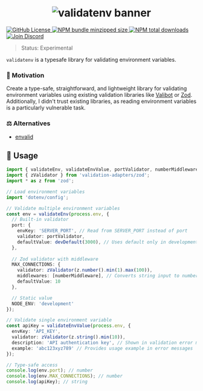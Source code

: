 <h1 align="center">
    <img src="https://raw.githubusercontent.com/builder-group/monorepo/develop/packages/validatenv/.github/banner.svg" alt="validatenv banner">
</h1>

<p align="left">
    <a href="https://github.com/builder-group/monorepo/blob/develop/LICENSE">
        <img src="https://img.shields.io/github/license/builder-group/monorepo.svg?label=license&style=flat&colorA=293140&colorB=FDE200" alt="GitHub License"/>
    </a>
    <a href="https://www.npmjs.com/package/validatenv">
        <img src="https://img.shields.io/bundlephobia/minzip/validatenv.svg?label=minzipped%20size&style=flat&colorA=293140&colorB=FDE200" alt="NPM bundle minzipped size"/>
    </a>
    <a href="https://www.npmjs.com/package/validatenv">
        <img src="https://img.shields.io/npm/dt/validatenv.svg?label=downloads&style=flat&colorA=293140&colorB=FDE200" alt="NPM total downloads"/>
    </a>
    <a href="https://discord.gg/w4xE3bSjhQ">
        <img src="https://img.shields.io/discord/795291052897992724.svg?label=&logo=discord&logoColor=000000&color=293140&labelColor=FDE200" alt="Join Discord"/>
    </a>
</p>

> Status: Experimental

`validatenv` is a typesafe library for validating environment variables.

### 🌟 Motivation

Create a type-safe, straightforward, and lightweight library for validating environment variables using existing validation libraries like [Valibot](https://valibot.dev/) or [Zod](https://zod.dev/).
Additionally, I didn't trust existing libraries, as reading environment variables is a particularly vulnerable task.

### ⚖️ Alternatives

- [envalid](https://github.com/af/envalid)

## 📖 Usage

```ts
import { validateEnv, validateEnvValue, portValidator, numberMiddleware, devDefault } from 'validatenv';
import { zValidator } from 'validation-adapters/zod';
import * as z from 'zod';

// Load environment variables
import 'dotenv/config';

// Validate multiple environment variables
const env = validateEnv(process.env, {
  // Built-in validator
  port: {
    envKey: 'SERVER_PORT', // Read from SERVER_PORT instead of port
    validator: portValidator,
    defaultValue: devDefault(3000), // Uses default only in development environment
  },
  
  // Zod validator with middleware
  MAX_CONNECTIONS: {
    validator: zValidator(z.number().min(1).max(100)),
    middlewares: [numberMiddleware], // Converts string input to number
    defaultValue: 10
  },

  // Static value
  NODE_ENV: 'development'
});

// Validate single environment variable
const apiKey = validateEnvValue(process.env, {
  envKey: 'API_KEY',
  validator: zValidator(z.string().min(10)),
  description: 'API authentication key', // Shown in validation error messages for better debugging
  example: 'abc123xyz789' // Provides usage example in error messages
});

// Type-safe access
console.log(env.port); // number
console.log(env.MAX_CONNECTIONS); // number
console.log(apiKey); // string
```

